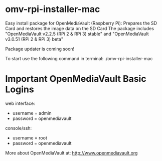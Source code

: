 # omv-rpi-installer-mac
Easy install package for OpenMediaVault (Raspberry Pi): Prepares the SD Card and restores the image data on the SD Card
The package includes "OpenMediaVault v2.2.5 (RPi 2 & RPi 3) stable" and "OpenMediaVault v3.0.51 (RPi 2 & RPi 3) beta"

Package updater is coming soon!

To start use the following command in terminal:
./omv-rpi-installer-mac


Important OpenMediaVault Basic Logins
======================================
web interface:
  - username = admin
  - password = openmediavault

console/ssh:
  - username = root
  - password = openmediavault

More about OpenMediaVault at: http://www.openmediavault.org
